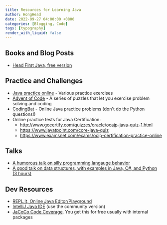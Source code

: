 ```yaml
---
title: Resources for Learning Java
author: HongHead
date: 2022-09-27 04:00:00 +0800
categories: [Blogging, Code]
tags: [typography]
render_with_liquid: false
---
```


<h2>Books and Blog Posts</h2>

<ul>
  <li><a href="https://www.rcsdk12.org/cms/lib/NY01001156/Centricity/Domain/4951/Head_First_Java_Second_Edition.pdf">Head First Java, free version</a>
  </li>
</ul>

<h2>Practice and Challenges</h2>

<ul>
  <li><a href="https://codingbat.com/java">Java practice online</a> - Various practice exercises</li>
  <li><a href="https://adventofcode.com/">Advent of Code</a> - A series of puzzles that let you exercise problem solving and coding</li>
  <li><a href="https://codingbat.com/java" >CodingBat</a> - Online Java practice problems (don't do the Python questions!)</li>
  <li>Online practice tests for Java Certification:
    <ul>
      <li><a href="http://www.gocertify.com/quizzes/oracle/ocajp-java-quiz-1.html" >http://www.gocertify.com/quizzes/oracle/ocajp-java-quiz-1.html</a></li>
      <li><a href="https://www.javatpoint.com/core-java-quiz" >https://www.javatpoint.com/core-java-quiz</a></li>
      <li><a href="https://www.examsnet.com/exams/ocjp-certification-practice-online" >https://www.examsnet.com/exams/ocjp-certification-practice-online</a></li>
    </ul>
  </li>
</ul>

<h2>Talks</h2>

<ul>
  <li><a href="https://www.destroyallsoftware.com/talks/wat" >A humorous talk on silly programming langauge behavior</a></li>
  <li><a href="https://www.youtube.com/watch?v=zg9ih6SVACc" >A good talk on data structures, with examples in Java, C#, and Python (3 hours)</a></li>
</ul>

<h2>Dev Resources</h2>

<ul>
  <li><a href="https://replit.com/" >REPL.It, Online Java Editor/Playground</a></li>
  <li><a href="https://www.jetbrains.com/idea/" >IntelliJ Java IDE</a> (use the community version)</li>
  <li><a href="https://www.eclemma.org/jacoco/" >JaCoCo Code Coverage</a>. You get this for free usually with internal packages</li>
</ul>
